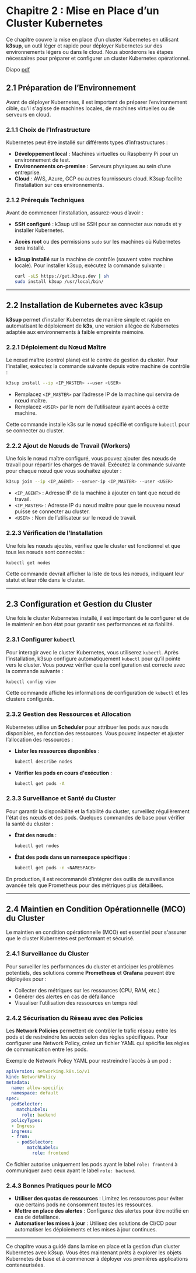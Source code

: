 # Chapitre 2 : Mise en Place d’un Cluster Kubernetes

Ce chapitre couvre la mise en place d’un cluster Kubernetes en utilisant **k3sup**, un outil léger et rapide pour déployer Kubernetes sur des environnements légers ou dans le cloud. Nous aborderons les étapes nécessaires pour préparer et configurer un cluster Kubernetes opérationnel.

Diapo [pdf](02_mise_en_place_d_un_cluster_kubernetes.pdf)

## 2.1 Préparation de l’Environnement

Avant de déployer Kubernetes, il est important de préparer l’environnement cible, qu'il s'agisse de machines locales, de machines virtuelles ou de serveurs en cloud.

### 2.1.1 Choix de l’Infrastructure

Kubernetes peut être installé sur différents types d’infrastructures :

- **Développement local** : Machines virtuelles ou Raspberry Pi pour un environnement de test.
- **Environnements on-premise** : Serveurs physiques au sein d’une entreprise.
- **Cloud** : AWS, Azure, GCP ou autres fournisseurs cloud. K3sup facilite l’installation sur ces environnements.

### 2.1.2 Prérequis Techniques

Avant de commencer l’installation, assurez-vous d’avoir :

- **SSH configuré** : k3sup utilise SSH pour se connecter aux nœuds et y installer Kubernetes.
- **Accès root** ou des permissions `sudo` sur les machines où Kubernetes sera installé.
- **k3sup installé** sur la machine de contrôle (souvent votre machine locale). Pour installer k3sup, exécutez la commande suivante :

  ```bash
  curl -sLS https://get.k3sup.dev | sh
  sudo install k3sup /usr/local/bin/
  ```

---

## 2.2 Installation de Kubernetes avec k3sup

**k3sup** permet d’installer Kubernetes de manière simple et rapide en automatisant le déploiement de **k3s**, une version allégée de Kubernetes adaptée aux environnements à faible empreinte mémoire.

### 2.2.1 Déploiement du Nœud Maître

Le nœud maître (control plane) est le centre de gestion du cluster. Pour l’installer, exécutez la commande suivante depuis votre machine de contrôle :

```bash
k3sup install --ip <IP_MASTER> --user <USER>
```

- Remplacez `<IP_MASTER>` par l’adresse IP de la machine qui servira de nœud maître.
- Remplacez `<USER>` par le nom de l’utilisateur ayant accès à cette machine.

Cette commande installe k3s sur le nœud spécifié et configure `kubectl` pour se connecter au cluster.

### 2.2.2 Ajout de Nœuds de Travail (Workers)

Une fois le nœud maître configuré, vous pouvez ajouter des nœuds de travail pour répartir les charges de travail. Exécutez la commande suivante pour chaque nœud que vous souhaitez ajouter :

```bash
k3sup join --ip <IP_AGENT> --server-ip <IP_MASTER> --user <USER>
```

- `<IP_AGENT>` : Adresse IP de la machine à ajouter en tant que nœud de travail.
- `<IP_MASTER>` : Adresse IP du nœud maître pour que le nouveau nœud puisse se connecter au cluster.
- `<USER>` : Nom de l’utilisateur sur le nœud de travail.

### 2.2.3 Vérification de l’Installation

Une fois les nœuds ajoutés, vérifiez que le cluster est fonctionnel et que tous les nœuds sont connectés :

```bash
kubectl get nodes
```

Cette commande devrait afficher la liste de tous les nœuds, indiquant leur statut et leur rôle dans le cluster.

---

## 2.3 Configuration et Gestion du Cluster

Une fois le cluster Kubernetes installé, il est important de le configurer et de le maintenir en bon état pour garantir ses performances et sa fiabilité.

### 2.3.1 Configurer `kubectl`

Pour interagir avec le cluster Kubernetes, vous utiliserez `kubectl`. Après l’installation, k3sup configure automatiquement `kubectl` pour qu’il pointe vers le cluster. Vous pouvez vérifier que la configuration est correcte avec la commande suivante :

```bash
kubectl config view
```

Cette commande affiche les informations de configuration de `kubectl` et les clusters configurés.

### 2.3.2 Gestion des Ressources et Allocation

Kubernetes utilise un **Scheduler** pour attribuer les pods aux nœuds disponibles, en fonction des ressources. Vous pouvez inspecter et ajuster l’allocation des ressources :

- **Lister les ressources disponibles** :
  ```bash
  kubectl describe nodes
  ```

- **Vérifier les pods en cours d'exécution** :
  ```bash
  kubectl get pods -A
  ```

### 2.3.3 Surveillance et Santé du Cluster

Pour garantir la disponibilité et la fiabilité du cluster, surveillez régulièrement l'état des nœuds et des pods. Quelques commandes de base pour vérifier la santé du cluster :

- **État des nœuds** :
  ```bash
  kubectl get nodes
  ```

- **État des pods dans un namespace spécifique** :
  ```bash
  kubectl get pods -n <NAMESPACE>
  ```

En production, il est recommandé d’intégrer des outils de surveillance avancée tels que Prometheus pour des métriques plus détaillées.

---

## 2.4 Maintien en Condition Opérationnelle (MCO) du Cluster

Le maintien en condition opérationnelle (MCO) est essentiel pour s'assurer que le cluster Kubernetes est performant et sécurisé.

### 2.4.1 Surveillance du Cluster

Pour surveiller les performances du cluster et anticiper les problèmes potentiels, des solutions comme **Prometheus** et **Grafana** peuvent être déployées pour :

- Collecter des métriques sur les ressources (CPU, RAM, etc.)
- Générer des alertes en cas de défaillance
- Visualiser l’utilisation des ressources en temps réel

### 2.4.2 Sécurisation du Réseau avec des Policies

Les **Network Policies** permettent de contrôler le trafic réseau entre les pods et de restreindre les accès selon des règles spécifiques. Pour configurer une Network Policy, créez un fichier YAML qui spécifie les règles de communication entre les pods.

Exemple de Network Policy YAML pour restreindre l’accès à un pod :

```yaml
apiVersion: networking.k8s.io/v1
kind: NetworkPolicy
metadata:
  name: allow-specific
  namespace: default
spec:
  podSelector:
    matchLabels:
      role: backend
  policyTypes:
  - Ingress
  ingress:
  - from:
    - podSelector:
        matchLabels:
          role: frontend
```

Ce fichier autorise uniquement les pods ayant le label `role: frontend` à communiquer avec ceux ayant le label `role: backend`.

### 2.4.3 Bonnes Pratiques pour le MCO

- **Utiliser des quotas de ressources** : Limitez les ressources pour éviter que certains pods ne consomment toutes les ressources.
- **Mettre en place des alertes** : Configurez des alertes pour être notifié en cas de défaillance.
- **Automatiser les mises à jour** : Utilisez des solutions de CI/CD pour automatiser les déploiements et les mises à jour continues.

---

Ce chapitre vous a guidé dans la mise en place et la gestion d’un cluster Kubernetes avec k3sup. Vous êtes maintenant prêts à explorer les objets Kubernetes de base et à commencer à déployer vos premières applications conteneurisées.

